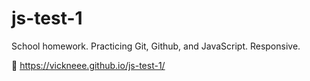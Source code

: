 # js-test-1
School homework. Practicing Git, Github, and JavaScript. Responsive.

🔗 https://vickneee.github.io/js-test-1/
